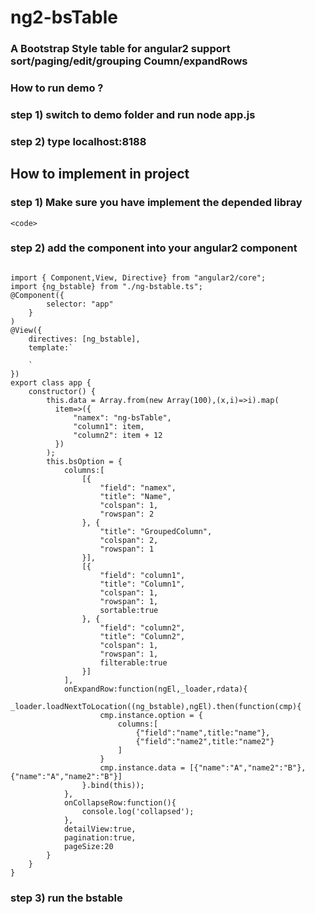 # ng2-bsTable

### A Bootstrap Style table for angular2 support sort/paging/edit/grouping Coumn/expandRows

### How to run demo ?

###  step 1) switch to demo folder and run node app.js

###  step 2) type localhost:8188



## How to implement in project



### step 1) Make sure you have implement the depended libray
    <code>
 <link rel="stylesheet" type="text/css" href="/jslib/bootstrap/css/bootstrap.min.css">
    <link rel="stylesheet" type="text/css" href="/jslib/bootstrap-table/bootstrap-table.min.css">
    <link rel="stylesheet" type="text/css" href="/jslib/bootstrap-editable.css">
    <script src="/jslib/jquery.min.js"></script>
    <script src="/jslib/bootstrap/js/bootstrap.min.js"></script>
    <script src="/jslib/angular2.beta.stack.min.js"></script>
    </code>

### step 2) add the component into your angular2 component
 <pre><code>
import { Component,View, Directive} from "angular2/core";
import {ng_bstable} from "./ng-bstable.ts";
@Component({
        selector: "app"
    }
)
@View({
    directives: [ng_bstable],
    template:`
        <ng_bstable [option]="bsOption" [data]="data"></ng_bstable>
    `
})
export class app {
    constructor() {
        this.data = Array.from(new Array(100),(x,i)=>i).map(
          item=>({
              "namex": "ng-bsTable",
              "column1": item,
              "column2": item + 12
          })
        );
        this.bsOption = {
            columns:[
                [{
                    "field": "namex",
                    "title": "Name",
                    "colspan": 1,
                    "rowspan": 2
                }, {
                    "title": "GroupedColumn",
                    "colspan": 2,
                    "rowspan": 1
                }],
                [{
                    "field": "column1",
                    "title": "Column1",
                    "colspan": 1,
                    "rowspan": 1,
                    sortable:true
                }, {
                    "field": "column2",
                    "title": "Column2",
                    "colspan": 1,
                    "rowspan": 1,
                    filterable:true
                }]
            ],
            onExpandRow:function(ngEl,_loader,rdata){
                _loader.loadNextToLocation((<Type>ng_bstable),ngEl).then(function(cmp){
                    cmp.instance.option = {
                        columns:[
                            {"field":"name",title:"name"},
                            {"field":"name2",title:"name2"}
                        ]
                    }
                    cmp.instance.data = [{"name":"A","name2":"B"},{"name":"A","name2":"B"}]
                }.bind(this));
            },
            onCollapseRow:function(){
                console.log('collapsed');
            },
            detailView:true,
            pagination:true,
            pageSize:20
        }
    }
}
</code></pre>

### step 3) run the bstable
